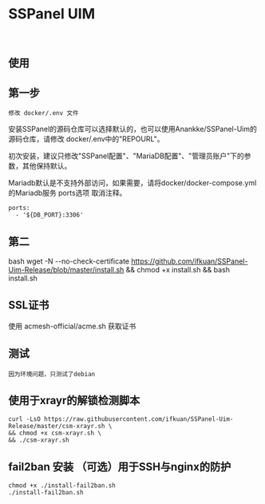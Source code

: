<h1>SSPanel UIM</h1>

<br/>




## 使用

## 第一步
	修改 docker/.env 文件

安装SSPanel的源码仓库可以选择默认的，也可以使用Anankke/SSPanel-Uim的源码仓库，请修改 docker/.env中的"REPOURL"。


初次安装，建议只修改"SSPanel配置"、"MariaDB配置"、"管理员账户"下的参数，其他保持默认。

Mariadb默认是不支持外部访问，如果需要，请将docker/docker-compose.yml的Mariadb服务 ports选项 取消注释。

	ports:
	  - '${DB_PORT}:3306'

## 第二
bash
wget -N --no-check-certificate https://github.com/ifkuan/SSPanel-Uim-Release/blob/master/install.sh && chmod +x install.sh && bash install.sh

## SSL证书
使用 acmesh-official/acme.sh 获取证书

## 测试
	因为环境问题，只测试了debian

## 使用于xrayr的解锁检测脚本
	curl -LsO https://raw.githubusercontent.com/ifkuan/SSPanel-Uim-Release/master/csm-xrayr.sh \
	&& chmod +x csm-xrayr.sh \
	&& ./csm-xrayr.sh

## fail2ban 安装 （可选）用于SSH与nginx的防护
	chmod +x ./install-fail2ban.sh
	./install-fail2ban.sh
